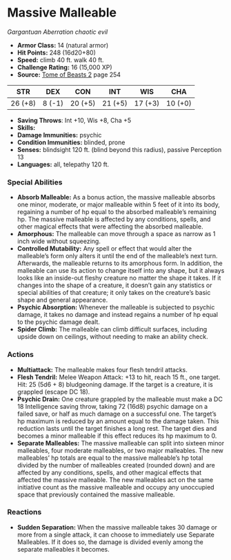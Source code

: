 # Massive Malleable

*Gargantuan* *Aberration* *chaotic evil*

- **Armor Class:** 14 (natural armor)
- **Hit Points:** 248 (16d20+80)
- **Speed:** climb 40 ft. walk 40 ft.
- **Challenge Rating:** 16 (15,000 XP)
- **Source:** [Tome of Beasts 2](https://koboldpress.com/kpstore/product/tome-of-beasts-2-for-5th-edition) page 254

| STR | DEX | CON | INT | WIS | CHA |
| --- | --- | --- | --- | --- | --- |
| 26 (+8) | 8 (-1) | 20 (+5) | 21 (+5) | 17 (+3) | 10 (+0) |

- **Saving Throws**: Int +10, Wis +8, Cha +5
- **Skills:** 
- **Damage Immunities:** psychic
- **Condition Immunities:** blinded, prone
- **Senses:** blindsight 120 ft. (blind beyond this radius), passive Perception 13
- **Languages:** all, telepathy 120 ft.

### Special Abilities

- **Absorb Malleable:** As a bonus action, the massive malleable absorbs one minor, moderate, or major malleable within 5 feet of it into its body, regaining a number of hp equal to the absorbed malleable’s remaining hp. The massive malleable is affected by any conditions, spells, and other magical effects that were affecting the absorbed malleable.
- **Amorphous:** The malleable can move through a space as narrow as 1 inch wide without squeezing.
- **Controlled Mutability:** Any spell or effect that would alter the malleable’s form only alters it until the end of the malleable’s next turn. Afterwards, the malleable returns to its amorphous form. In addition, the malleable can use its action to change itself into any shape, but it always looks like an inside-out fleshy creature no matter the shape it takes. If it changes into the shape of a creature, it doesn’t gain any statistics or special abilities of that creature; it only takes on the creature’s basic shape and general appearance.
- **Psychic Absorption:** Whenever the malleable is subjected to psychic damage, it takes no damage and instead regains a number of hp equal to the psychic damage dealt.
- **Spider Climb:** The malleable can climb difficult surfaces, including upside down on ceilings, without needing to make an ability check.

### Actions

- **Multiattack:** The malleable makes four flesh tendril attacks.
- **Flesh Tendril:** Melee Weapon Attack: +13 to hit, reach 15 ft., one target. Hit: 25 (5d6 + 8) bludgeoning damage. If the target is a creature, it is grappled (escape DC 18).
- **Psychic Drain:** One creature grappled by the malleable must make a DC 18 Intelligence saving throw, taking 72 (16d8) psychic damage on a failed save, or half as much damage on a successful one. The target’s hp maximum is reduced by an amount equal to the damage taken. This reduction lasts until the target finishes a long rest. The target dies and becomes a minor malleable if this effect reduces its hp maximum to 0.
- **Separate Malleables:** The massive malleable can split into sixteen minor malleables, four moderate malleables, or two major malleables. The new malleables’ hp totals are equal to the massive malleable’s hp total divided by the number of malleables created (rounded down) and are affected by any conditions, spells, and other magical effects that affected the massive malleable. The new malleables act on the same initiative count as the massive malleable and occupy any unoccupied space that previously contained the massive malleable.

### Reactions

- **Sudden Separation:** When the massive malleable takes 30 damage or more from a single attack, it can choose to immediately use Separate Malleables. If it does so, the damage is divided evenly among the separate malleables it becomes.


